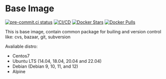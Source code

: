 Base Image
==========


[![pre-commit.ci status](https://results.pre-commit.ci/badge/github/cak-cuk/docker-buildpack/main.svg)](https://results.pre-commit.ci/latest/github/cak-cuk/docker-buildpack/main)
 [![CI/CD](https://github.com/cak-cuk/docker-buildpack/actions/workflows/ci.yml/badge.svg)](https://github.com/cak-cuk/docker-buildpack/actions/workflows/ci.yml) [![Docker Stars](https://img.shields.io/docker/stars/udienz/buildpack.svg?maxAge=2592000)](https://hub.docker.com/r/udienz/buildpack/) [![Docker Pulls](https://img.shields.io/docker/pulls/udienz/buildpack.svg?maxAge=2592000)](https://hub.docker.com/r/udienz/buildpack/)

This is base image, contain common package for builing and version control like:
cvs, bazaar, git, subversion

Avaliable distro:
- Centos7
- Ubuntu LTS (14.04, 18.04, 20.04 and 22.04)
- Debian (Debian 9, 10, 11, and 12)
- Alpine
